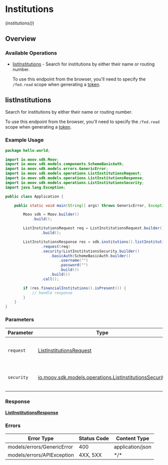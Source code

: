 # Institutions
(*institutions()*)

## Overview

### Available Operations

* [listInstitutions](#listinstitutions) -   Search for institutions by either their name or routing number.
  
  To use this endpoint from the browser, you'll need to specify the `/fed.read` scope when generating a [token](https://docs.moov.io/api/authentication/access-tokens/).

## listInstitutions

  Search for institutions by either their name or routing number.
  
  To use this endpoint from the browser, you'll need to specify the `/fed.read` scope when generating a [token](https://docs.moov.io/api/authentication/access-tokens/).

### Example Usage

```java
package hello.world;

import io.moov.sdk.Moov;
import io.moov.sdk.models.components.SchemeBasicAuth;
import io.moov.sdk.models.errors.GenericError;
import io.moov.sdk.models.operations.ListInstitutionsRequest;
import io.moov.sdk.models.operations.ListInstitutionsResponse;
import io.moov.sdk.models.operations.ListInstitutionsSecurity;
import java.lang.Exception;

public class Application {

    public static void main(String[] args) throws GenericError, Exception {

        Moov sdk = Moov.builder()
            .build();

        ListInstitutionsRequest req = ListInstitutionsRequest.builder()
                .build();

        ListInstitutionsResponse res = sdk.institutions().listInstitutions()
                .request(req)
                .security(ListInstitutionsSecurity.builder()
                    .basicAuth(SchemeBasicAuth.builder()
                        .username("")
                        .password("")
                        .build())
                    .build())
                .call();

        if (res.financialInstitutions().isPresent()) {
            // handle response
        }
    }
}
```

### Parameters

| Parameter                                                                                                     | Type                                                                                                          | Required                                                                                                      | Description                                                                                                   |
| ------------------------------------------------------------------------------------------------------------- | ------------------------------------------------------------------------------------------------------------- | ------------------------------------------------------------------------------------------------------------- | ------------------------------------------------------------------------------------------------------------- |
| `request`                                                                                                     | [ListInstitutionsRequest](../../models/operations/ListInstitutionsRequest.md)                                 | :heavy_check_mark:                                                                                            | The request object to use for the request.                                                                    |
| `security`                                                                                                    | [io.moov.sdk.models.operations.ListInstitutionsSecurity](../../models/operations/ListInstitutionsSecurity.md) | :heavy_check_mark:                                                                                            | The security requirements to use for the request.                                                             |

### Response

**[ListInstitutionsResponse](../../models/operations/ListInstitutionsResponse.md)**

### Errors

| Error Type                 | Status Code                | Content Type               |
| -------------------------- | -------------------------- | -------------------------- |
| models/errors/GenericError | 400                        | application/json           |
| models/errors/APIException | 4XX, 5XX                   | \*/\*                      |